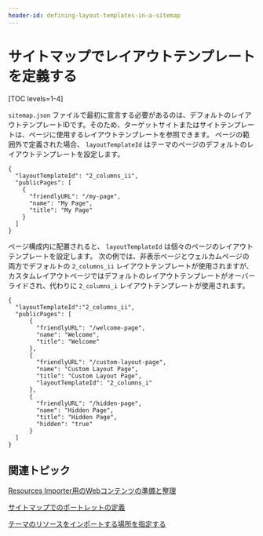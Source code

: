 ```yaml
---
header-id: defining-layout-templates-in-a-sitemap
---
```


# サイトマップでレイアウトテンプレートを定義する

[TOC levels=1-4]

`sitemap.json` ファイルで最初に宣言する必要があるのは、デフォルトのレイアウトテンプレートIDです。そのため、ターゲットサイトまたはサイトテンプレートは、ページに使用するレイアウトテンプレートを参照できます。 ページの範囲外で定義された場合、 `layoutTemplateId` はテーマのページのデフォルトのレイアウトテンプレートを設定します。

    {
      "layoutTemplateId": "2_columns_ii",
      "publicPages": [
        {
          "friendlyURL": "/my-page",
          "name": "My Page",
          "title": "My Page"
        }
      ]  
    }

ページ構成内に配置されると、 `layoutTemplateId` は個々のページのレイアウトテンプレートを設定します。 次の例では、非表示ページとウェルカムページの両方でデフォルトの `2_columns_ii` レイアウトテンプレートが使用されますが、カスタムレイアウトページではデフォルトのレイアウトテンプレートがオーバーライドされ、代わりに `2_columns_i` レイアウトテンプレートが使用されます。

    {
      "layoutTemplateId":"2_columns_ii",
      "publicPages": [
          {
            "friendlyURL": "/welcome-page",
            "name": "Welcome",
            "title": "Welcome"
          },
          {
            "friendlyURL": "/custom-layout-page",
            "name": "Custom Layout Page",
            "title": "Custom Layout Page",
            "layoutTemplateId": "2_columns_i"
          },
          {
            "friendlyURL": "/hidden-page",
            "name": "Hidden Page",
            "title": "Hidden Page",
            "hidden": "true"
          }
      ]
    }

## 関連トピック

[Resources Importer用のWebコンテンツの準備と整理](/docs/7-1/tutorials/-/knowledge_base/t/preparing-and-organizing-web-content-for-the-resources-importer)

[サイトマップでのポートレットの定義](/docs/7-1/tutorials/-/knowledge_base/t/defining-portlets-in-a-sitemap)

[テーマのリソースをインポートする場所を指定する](/docs/7-1/tutorials/-/knowledge_base/t/specifying-where-to-import-your-themes-resources)
